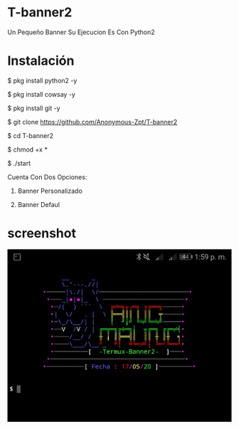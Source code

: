 # T-banner2
Un Pequeño Banner Su Ejecucion Es Con Python2

# Instalación 

$ pkg install python2 -y

$ pkg install cowsay -y

$ pkg install git -y

$ git clone https://github.com/Anonymous-Zpt/T-banner2

$ cd T-banner2 

$ chmod +x *

$ ./start

Cuenta Con Dos Opciones:

1. Banner Personalizado

2. Banner Defaul

# screenshot

![muestra-De-Banner-2](https://github.com/Anonymous-Zpt/Archivos/blob/master/IMG_20200517_140022.png) 

